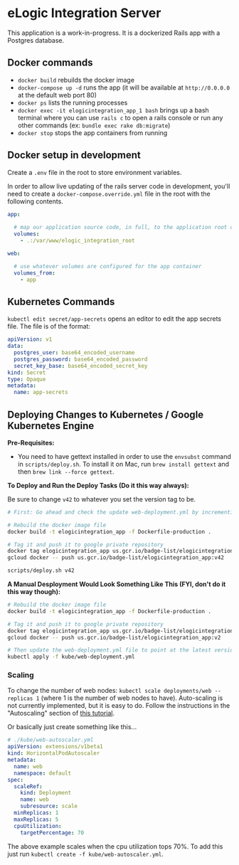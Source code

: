 # eLogic Integration Server #

This application is a work-in-progress. It is a dockerized Rails app with a Postgres database.

## Docker commands ##

- `docker build` rebuilds the docker image
- `docker-compose up -d` runs the app (it will be available at `http://0.0.0.0` at the default web port 80)
- `docker ps` lists the running processes
- `docker exec -it elogicintegration_app_1 bash` brings up a bash terminal where you can use `rails c` to open a rails console or run any other commands (ex: `bundle exec rake db:migrate`)
- `docker stop` stops the app containers from running

## Docker setup in development ##

Create a `.env` file in the root to store environment variables.

In order to allow live updating of the rails server code in development, you'll need to create a `docker-compose.override.yml` file in the root with the following contents.

```yaml
app:
  
  # map our application source code, in full, to the application root of our container
  volumes:
    - .:/var/www/elogic_integration_root

web:

  # use whatever volumes are configured for the app container
  volumes_from:
    - app
```

## Kubernetes Commands ##

`kubectl edit secret/app-secrets` opens an editor to edit the app secrets file. The file is of the format:

```yaml
apiVersion: v1
data:
  postgres_user: base64_encoded_username
  postgres_password: base64_encoded_password
  secret_key_base: base64_encoded_secret_key
kind: Secret
type: Opaque
metadata:
  name: app-secrets
```

## Deploying Changes to Kubernetes / Google Kubernetes Engine ##

**Pre-Requisites:**
- You need to have gettext installed in order to use the `envsubst` command in `scripts/deploy.sh`. To install it on Mac, run `brew install gettext` and then `brew link --force gettext`.

**To Deploy and Run the Deploy Tasks (Do it this way always):**

Be sure to change `v42` to whatever you set the version tag to be.

```bash
# First: Go ahead and check the update web-deployment.yml by incrementing the version. This will help keep track of the lastest version.

# Rebuild the docker image file
docker build -t elogicintegration_app -f Dockerfile-production .

# Tag it and push it to google private repository
docker tag elogicintegration_app us.gcr.io/badge-list/elogicintegration_app:v42
gcloud docker -- push us.gcr.io/badge-list/elogicintegration_app:v42

scripts/deploy.sh v42
```

**A Manual Desployment Would Look Something Like This (FYI, don't do it this way though):**
```bash
# Rebuild the docker image file
docker build -t elogicintegration_app -f Dockerfile-production .

# Tag it and push it to google private repository
docker tag elogicintegration_app us.gcr.io/badge-list/elogicintegration_app:v2
gcloud docker -- push us.gcr.io/badge-list/elogicintegration_app:v2

# Then update the web-deployment.yml file to point at the latest version and apply the changes
kubectl apply -f kube/web-deployment.yml
```

### Scaling ###

To change the number of web nodes: `kubectl scale deployments/web --replicas 1` (where 1 is the number of web nodes to have). Auto-scaling is not currently implemented, but it is easy to do. Follow the instructions in the "Autoscaling" section of [this tutorial](https://engineering.adwerx.com/rails-on-kubernetes-8cd4940eacbe).

Or basically just create something like this...
```yaml
# ./kube/web-autoscaler.yml
apiVersion: extensions/v1beta1
kind: HorizontalPodAutoscaler
metadata:
  name: web
  namespace: default
spec:
  scaleRef:
    kind: Deployment
    name: web
    subresource: scale
  minReplicas: 1
  maxReplicas: 5
  cpuUtilization:
    targetPercentage: 70
```

The above example scales when the cpu utilization tops 70%. To add this just run `kubectl create -f kube/web-autoscaler.yml`.
